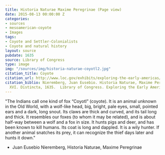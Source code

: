 ```yaml
---
title: Historia Naturae Maxime Peregrinae (Page view)
date: 2015-08-13 00:00:00 Z
categories:
- sources
- mesoamerican-coyote
- Images
tags:
- Coyote and Settler-Colonialists
- Coyote and natural history
layout: source
pubdate: 1635
source: Library of Congress
type: image
img: "/sources/img/historia-naturae-coyotl2.jpg"
citation_title: Coyote
citation_url: http://www.loc.gov/exhibits/exploring-the-early-americas/interactives/historia-naturae/
citation_biblio: Nieremberg, Juan Eusebio. Historia Naturae, Maxime Peregrinae, Libris
  XVI. Distincta, 1635.  Library of Congress. Exploring the Early Americas.
---
```


"The Indians call one kind of fox “Coyotl” (coyote). It is an animal unknown in the Old World, with a wolf-like head, big, bright, pale eyes, small, pointed ears and a dark, long snout. Its claws are thick and curved, and its tail long and thick. It resembles our foxes (to whom it may be related), and is about half-way between a wolf and a fox in size. It hunts pigs and deer, and has been known to kill humans. Its coat is long and dappled. It is a wily hunter. If another animal snatches its prey, it can recognize the thief days later and hunts it down."
- Juan Eusebio Nieremberg, Historia Naturae, Maxime Peregrinae

